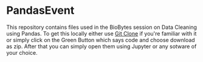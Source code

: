 # PandasEvent
This repository contains files used in the BioBytes session on Data Cleaning using Pandas. 
To get this locally either use [Git Clone](https://www.atlassian.com/git/tutorials/setting-up-a-repository/git-clone#:~:text=git%20clone%20is%20a%20Git,copy%20of%20the%20target%20repository.&text=Using%20shallow%20options%20to%20partially,URL%20syntax%20and%20supported%20protocols) if you're familiar with it or simply click on the Green Button which says code and choose download as zip. After that you can simply open them using Jupyter or any sotware of your choice.

